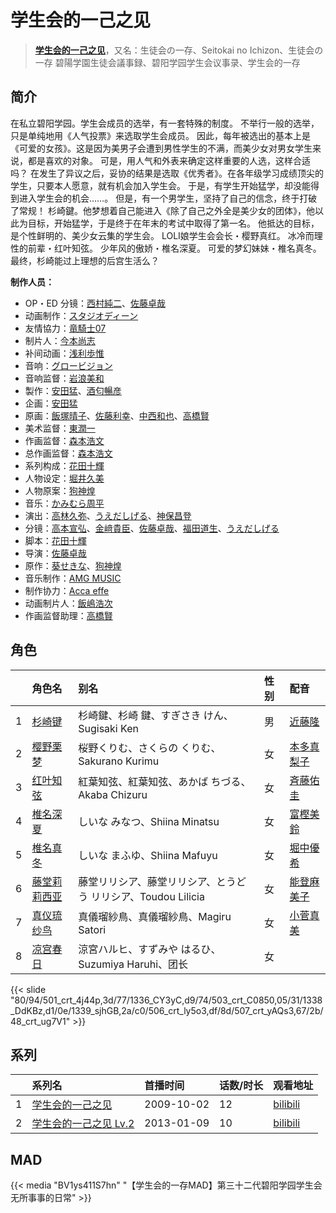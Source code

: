 # 学生会的一己之见


> <u>**[学生会的一己之见](https://bgm.tv/subject/2567)**</u>，又名：生徒会の一存、Seitokai no Ichizon、生徒会の一存 碧陽学園生徒会議事録、碧阳学园学生会议事录、学生会的一存

## 简介

在私立碧阳学园。学生会成员的选举，有一套特殊的制度。
不举行一般的选举，只是单纯地用《人气投票》来选取学生会成员。
因此，每年被选出的基本上是《可爱的女孩》。这是因为美男子会遭到男性学生的不满，而美少女对男女学生来说，都是喜欢的对象。
可是，用人气和外表来确定这样重要的人选，这样合适吗？
在发生了异议之后，妥协的结果是选取《优秀者》。在各年级学习成绩顶尖的学生，只要本人愿意，就有机会加入学生会。
于是，有学生开始猛学，却没能得到进入学生会的机会……。
但是，有一个男学生，坚持了自己的信念，终于打破了常规！
杉崎鍵。他梦想着自己能进入《除了自己之外全是美少女的团体》，他以此为目标，开始猛学，于是终于在年末的考试中取得了第一名。
他抵达的目标，是个性鲜明的、美少女云集的学生会。
LOLI娘学生会会长・樱野真红。
冰冷而理性的前辈・红叶知弦。
少年风的傲娇・椎名深夏。
可爱的梦幻妹妹・椎名真冬。
最终，杉崎能过上理想的后宫生活么？

**制作人员：**
- OP・ED 分镜：[西村純二](https://bgm.tv/person/853)、[佐藤卓哉](https://bgm.tv/person/200)
- 动画制作：[スタジオディーン](https://bgm.tv/person/181)
- 友情協力：[竜騎士07](https://bgm.tv/person/2962)
- 制片人：[今本尚志](https://bgm.tv/person/14904)
- 补间动画：[浅利歩惟](https://bgm.tv/person/32583)
- 音响：[グロービジョン](https://bgm.tv/person/25182)
- 音响监督：[岩浪美和](https://bgm.tv/person/231)
- 製作：[安田猛](https://bgm.tv/person/710)、[酒匂暢彦](https://bgm.tv/person/3597)
- 企画：[安田猛](https://bgm.tv/person/710)
- 原画：[飯塚晴子](https://bgm.tv/person/3313)、[佐藤利幸](https://bgm.tv/person/3205)、[中西和也](https://bgm.tv/person/32387)、[高橋賢](https://bgm.tv/person/12196)
- 美术监督：[東潤一](https://bgm.tv/person/5995)
- 作画监督：[森本浩文](https://bgm.tv/person/20171)
- 总作画监督：[森本浩文](https://bgm.tv/person/20171)
- 系列构成：[花田十輝](https://bgm.tv/person/262)
- 人物设定：[堀井久美](https://bgm.tv/person/2834)
- 人物原案：[狗神煌](https://bgm.tv/person/5854)
- 音乐：[かみむら周平](https://bgm.tv/person/26776)
- 演出：[高林久弥](https://bgm.tv/person/2644)、[うえだしげる](https://bgm.tv/person/502)、[神保昌登](https://bgm.tv/person/11738)
- 分镜：[高本宣弘](https://bgm.tv/person/451)、[金﨑貴臣](https://bgm.tv/person/3101)、[佐藤卓哉](https://bgm.tv/person/200)、[福田道生](https://bgm.tv/person/2610)、[うえだしげる](https://bgm.tv/person/502)
- 脚本：[花田十輝](https://bgm.tv/person/262)
- 导演：[佐藤卓哉](https://bgm.tv/person/200)
- 原作：[葵せきな](https://bgm.tv/person/7471)、[狗神煌](https://bgm.tv/person/5854)
- 音乐制作：[AMG MUSIC](https://bgm.tv/person/13508)
- 制作协力：[Acca effe](https://bgm.tv/person/37190)
- 动画制片人：[飯嶋浩次](https://bgm.tv/person/3648)
- 作画监督助理：[高橋賢](https://bgm.tv/person/12196)

## 角色

|     |   角色名   |   别名  | 性别 |  配音  |
|:--- |:------  |:----      |:---  |:--   |
| 1 | [杉崎键](https://bgm.tv/character/501) | 杉崎鍵、杉崎 鍵、すぎさき けん、Sugisaki Ken | 男 | [近藤隆](https://bgm.tv/person/4265) |
| 2 | [樱野栗梦](https://bgm.tv/character/502) | 桜野くりむ、さくらの くりむ、Sakurano Kurimu | 女 | [本多真梨子](https://bgm.tv/person/5203) |
| 3 | [红叶知弦](https://bgm.tv/character/503) | 紅葉知弦、紅葉知弦、あかば ちづる、Akaba Chizuru | 女 | [斉藤佑圭](https://bgm.tv/person/5158) |
| 4 | [椎名深夏](https://bgm.tv/character/504) | しいな みなつ、Shiina Minatsu | 女 | [富樫美鈴](https://bgm.tv/person/5182) |
| 5 | [椎名真冬](https://bgm.tv/character/505) | しいな まふゆ、Shiina Mafuyu | 女 | [堀中優希](https://bgm.tv/person/5157) |
| 6 | [藤堂莉莉西亚](https://bgm.tv/character/506) | 藤堂リリシア、藤堂リリシア、とうどう リリシア、Toudou Lilicia | 女 | [能登麻美子](https://bgm.tv/person/3827) |
| 7 | [真仪琉纱鸟](https://bgm.tv/character/507) | 真儀瑠紗鳥、真儀瑠紗鳥、Magiru Satori | 女 | [小菅真美](https://bgm.tv/person/5156) |
| 8 | [凉宫春日](https://bgm.tv/character/48) | 涼宮ハルヒ、すずみや はるひ、Suzumiya Haruhi、团长 | 女 |  |

{{< slide "80/94/501_crt_4j44p,3d/77/1336_CY3yC,d9/74/503_crt_C0850,05/31/1338_DdKBz,d1/0e/1339_sjhGB,2a/c0/506_crt_ly5o3,df/8d/507_crt_yAQs3,67/2b/48_crt_ug7V1" >}}

## 系列

|     |   系列名   |   首播时间  | 话数/时长  | 观看地址 |
|:---  |:------    |:----      |:---       |:---  |
| 1 |[学生会的一己之见](https://bgm.tv/subject/2567)| 2009-10-02 | 12 | [bilibili](https://www.bilibili.com/bangumi/play/ss631)  |
| 2 |[学生会的一己之见 Lv.2](https://bgm.tv/subject/48289)| 2013-01-09 | 10 | [bilibili](https://www.bilibili.com/bangumi/play/ss632)  |


## MAD

{{< media  "BV1ys411S7hn"
"【学生会的一存MAD】第三十二代碧阳学园学生会无所事事的日常"  >}}
